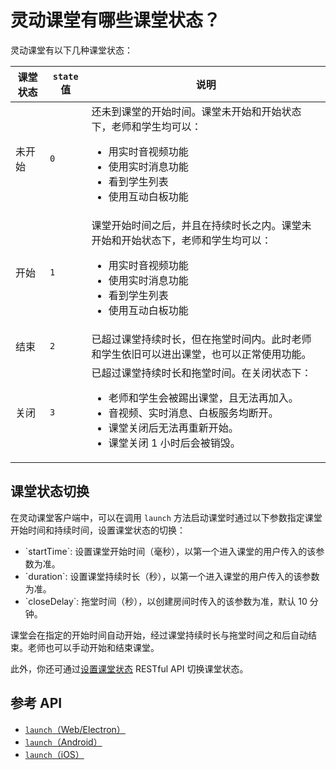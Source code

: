 # 灵动课堂有哪些课堂状态？

灵动课堂有以下几种课堂状态：

| 课堂状态 | `state` 值 | 说明     |
|------|-----|----------------------|
| 未开始  | `0` | 还未到课堂的开始时间。课堂未开始和开始状态下，老师和学生均可以：<ul><li>用实时音视频功能</li><li>使用实时消息功能<li>看到学生列表</li><li>使用互动白板功能</li></ul> |
| 开始   | `1` | 课堂开始时间之后，并且在持续时长之内。课堂未开始和开始状态下，老师和学生均可以：<ul><li>用实时音视频功能</li><li>使用实时消息功能<li>看到学生列表</li><li>使用互动白板功能</li></ul> |
| 结束   | `2` | 已超过课堂持续时长，但在拖堂时间内。此时老师和学生依旧可以进出课堂，也可以正常使用功能。       |
| 关闭   | `3` | 已超过课堂持续时长和拖堂时间。在关闭状态下：<ul><li>老师和学生会被踢出课堂，且无法再加入。</li><li>音视频、实时消息、白板服务均断开。</li><li>课堂关闭后无法再重新开始。</li><li>课堂关闭 1 小时后会被销毁。</li></ul>                       |

## 课堂状态切换

在灵动课堂客户端中，可以在调用 `launch` 方法启动课堂时通过以下参数指定课堂开始时间和持续时间，设置课堂状态的切换：

<ul>
<li>`startTime`: 设置课堂开始时间（毫秒），以第一个进入课堂的用户传入的该参数为准。</li>
<li>`duration`: 设置课堂持续时长（秒），以第一个进入课堂的用户传入的该参数为准。</li>
<li>`closeDelay`: 拖堂时间（秒），以创建房间时传入的该参数为准，默认 10 分钟。</li>
</ul>

课堂会在指定的开始时间自动开始，经过课堂持续时长与拖堂时间之和后自动结束。老师也可以手动开始和结束课堂。

此外，你还可通过[设置课堂状态](agora_class_restful_api#%E8%AE%BE%E7%BD%AE%E8%AF%BE%E5%A0%82%E7%8A%B6%E6%80%81) RESTful API 切换课堂状态。

## 参考 API

- [`launch`（Web/Electron）](agora_class_api_ref_web#launch)
- [`launch`（Android）](agora_class_api_ref_android#launch)
- [`launch`（iOS）](agora_class_api_ref_ios#launch)


